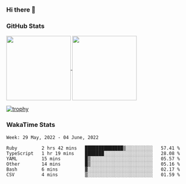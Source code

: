 ### Hi there 👋

### GitHub Stats

<a href="https://github.com/anuraghazra/github-readme-stats">
  <img align="center" height="170px" src="https://github-readme-stats.vercel.app/api/top-langs/?username=tksfjt1024&layout=compact&count_private=true&show_icons=true&show_icons=true&theme=graywhite" />
</a>
<a href="https://github.com/anuraghazra/github-readme-stats">
  <img align="center" height="170px" src="https://github-readme-stats.vercel.app/api?username=tksfjt1024&count_private=true&show_icons=true&show_icons=true&theme=graywhite" />
</a>

[![trophy](https://github-profile-trophy.vercel.app/?username=tksfjt1024)](https://github.com/ryo-ma/github-profile-trophy)

### WakaTime Stats

<!--START_SECTION:waka-->
```text
Week: 29 May, 2022 - 04 June, 2022

Ruby         2 hrs 42 mins   ██████████████▒░░░░░░░░░░   57.41 % 
TypeScript   1 hr 19 mins    ███████░░░░░░░░░░░░░░░░░░   28.08 % 
YAML         15 mins         █▒░░░░░░░░░░░░░░░░░░░░░░░   05.57 % 
Other        14 mins         █▒░░░░░░░░░░░░░░░░░░░░░░░   05.16 % 
Bash         6 mins          ▓░░░░░░░░░░░░░░░░░░░░░░░░   02.17 % 
CSV          4 mins          ▒░░░░░░░░░░░░░░░░░░░░░░░░   01.59 % 
```
<!--END_SECTION:waka-->

